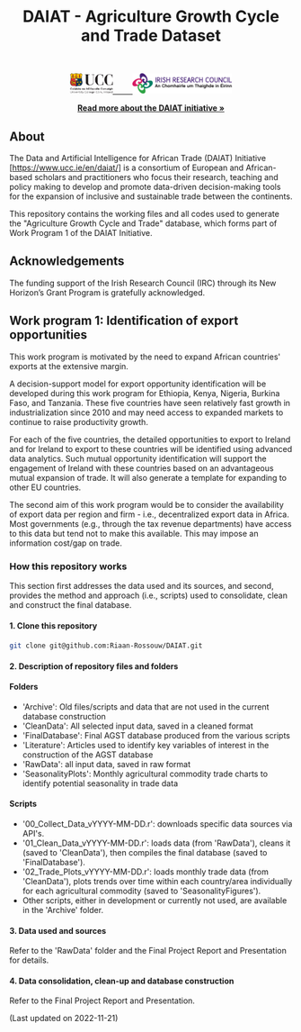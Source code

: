 
<h1 align="center">DAIAT - Agriculture Growth Cycle and Trade Dataset</h1>

<!-- HEADER -->

<br />
<p align="center">
  <a href="#">
    <img alt="Light" src="/Documents/ucc_logo_irish.svg" width="15%">
&nbsp; &nbsp; &nbsp; &nbsp;
  <img alt="Dark" src="/Documents/IRC LOGO_RGB.jpg" width="35%">
  </a>
  <br />
 <p align="center">
    <a href="https://www.ucc.ie/en/daiat/"><strong>Read more about the DAIAT initiative »</strong></a>
    <br />
  </p>
</p>

<!-- CONTENT -->

## About
The Data and Artificial Intelligence for African Trade (DAIAT) Initiative [https://www.ucc.ie/en/daiat/] is a consortium of European and African-based scholars and practitioners who focus their research, teaching and policy making to develop and promote data-driven decision-making tools for the expansion of inclusive and sustainable trade between the continents.

This repository contains the working files and all codes used to generate the "Agriculture Growth Cycle and Trade" database, which forms part of Work Program 1 of the DAIAT Initiative.

## Acknowledgements
The funding support of the Irish Research Council (IRC) through its New Horizon’s Grant Program is gratefully acknowledged.

## Work program 1: Identification of export opportunities
This work program is motivated by the need to expand African countries' exports at the extensive margin.

A decision-support model for export opportunity identification will be developed during this work program for Ethiopia, Kenya, Nigeria, Burkina Faso,  and Tanzania. These five countries have seen relatively fast growth in industrialization since 2010 and may need access to expanded markets to continue to raise productivity growth. 

For each of the five countries, the detailed opportunities to export to Ireland and for Ireland to export to these countries will be identified using advanced data analytics. Such mutual opportunity identification will support the engagement of Ireland with these countries based on an advantageous mutual expansion of trade. It will also generate a template for expanding to other EU countries.

The second aim of this work program would be to consider the availability of export data per region and firm - i.e., decentralized export data in Africa. Most governments (e.g., through the tax revenue departments) have access to this data but tend not to make this available. This may impose an information cost/gap on trade.

### How this repository works
This section first addresses the data used and its sources, and second, provides the method and approach (i.e., scripts) used to consolidate, clean and construct the final database.

#### 1. Clone this repository

```bash
git clone git@github.com:Riaan-Rossouw/DAIAT.git
```

#### 2. Description of repository files and folders

#### Folders
* 'Archive': Old files/scripts and data that are not used in the current database construction
* 'CleanData': All selected input data, saved in a cleaned format
* 'FinalDatabase': Final AGST database produced from the various scripts
* 'Literature': Articles used to identify key variables of interest in the construction of the AGST database
* 'RawData': all input data, saved in raw format
* 'SeasonalityPlots': Monthly agricultural commodity trade charts to identify potential seasonality in trade data

#### Scripts
* '00_Collect_Data_vYYYY-MM-DD.r': downloads specific data sources via API's.
* '01_Clean_Data_vYYYY-MM-DD.r': loads data (from 'RawData'), cleans it (saved to 'CleanData'), then compiles the final database (saved to 'FinalDatabase').
* '02_Trade_Plots_vYYYY-MM-DD.r': loads monthly trade data (from 'CleanData'), plots trends over time within each country/area individually for each agricultural commodity (saved to 'SeasonalityFigures').
* Other scripts, either in development or currently not used, are available in the 'Archive' folder.

#### 3. Data used and sources
Refer to the 'RawData' folder and the Final Project Report and Presentation for details.

#### 4. Data consolidation, clean-up and database construction 
Refer to the Final Project Report and Presentation.

(Last updated on 2022-11-21)
